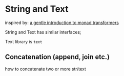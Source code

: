 # String and Text

inspired by:
[a gentle introduction to monad transformers](https://github.com/kqr/gists/blob/master/articles/gentle-introduction-monad-transformers.md#implementing-instances-for-common-typeclasses)

String and Text has similar interfaces;

Text library is `text`

## Concatenation (append, join etc.)

how to concatenate two or more str/text
